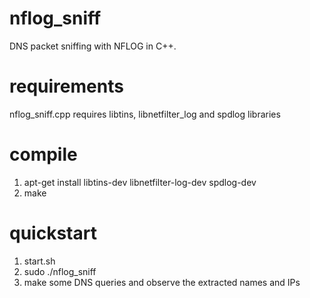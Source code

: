 # nflog_sniff
DNS packet sniffing with NFLOG in C++.

# requirements

nflog_sniff.cpp requires libtins, libnetfilter_log and spdlog libraries

# compile

1. apt-get install libtins-dev libnetfilter-log-dev spdlog-dev
2. make

# quickstart

1. start.sh
2. sudo ./nflog_sniff
3. make some DNS queries and observe the extracted names and IPs

